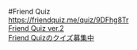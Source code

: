 #Friend Quiz  
 <a href="Friend Quiz">https://friendquiz.me/quiz/9DFhg8Tr</a>  
<a href="https://friendquiz.me/quiz/sp8XTHqd">Friend Quiz ver.2</a>  
<a href="https://friendquiz.me/suggest/feX9hTyN">Friend Quizのクイズ募集中</a>
